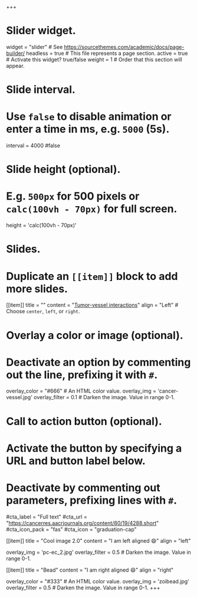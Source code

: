 +++
# Slider widget.
widget = "slider"  # See https://sourcethemes.com/academic/docs/page-builder/
headless = true  # This file represents a page section.
active = true  # Activate this widget? true/false
weight = 1  # Order that this section will appear.

# Slide interval.
# Use `false` to disable animation or enter a time in ms, e.g. `5000` (5s).
interval = 4000
#false

# Slide height (optional).
# E.g. `500px` for 500 pixels or `calc(100vh - 70px)` for full screen.
height = 'calc(100vh - 70px)'

# Slides.
# Duplicate an `[[item]]` block to add more slides.
[[item]]
  title = ""
  content = "[Tumor-vessel interactions](https://cancerres.aacrjournals.org/content/80/19/4288.short)"
  align = "Left"  # Choose `center`, `left`, or `right`.
  
  # Overlay a color or image (optional).
  #   Deactivate an option by commenting out the line, prefixing it with `#`.
  overlay_color = "#666"  # An HTML color value.
  overlay_img = 'cancer-vessel.jpg'
  overlay_filter = 0.1  # Darken the image. Value in range 0-1.

  # Call to action button (optional).
  #   Activate the button by specifying a URL and button label below.
  #   Deactivate by commenting out parameters, prefixing lines with `#`.
  #cta_label = "Full text"
  #cta_url = "https://cancerres.aacrjournals.org/content/80/19/4288.short"
  #cta_icon_pack = "fas"
  #cta_icon = "graduation-cap"

[[item]]
  title = "Cool image 2.0"
  content = "I am left aligned :smile:"
  align = "left"

  overlay_img = 'pc-ec_2.jpg'
  overlay_filter = 0.5  # Darken the image. Value in range 0-1.

[[item]]
  title = "Bead"
  content = "I am right aligned :smile:"
  align = "right"

  overlay_color = "#333"  # An HTML color value.
  overlay_img = 'zoibead.jpg'
  overlay_filter = 0.5  # Darken the image. Value in range 0-1.
+++
